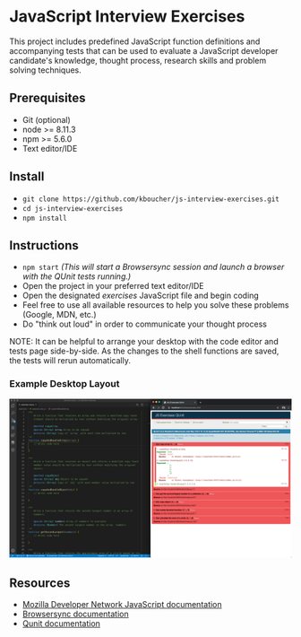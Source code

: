 # JavaScript Interview Exercises

This project includes predefined JavaScript function definitions and accompanying tests that can be used to evaluate a JavaScript developer candidate's knowledge, thought process, research skills and problem solving techniques.

## Prerequisites

* Git (optional)
* node >= 8.11.3
* npm >= 5.6.0
* Text editor/IDE

## Install

* `git clone https://github.com/kboucher/js-interview-exercises.git`
* `cd js-interview-exercises`
* `npm install`

## Instructions

* `npm start` _(This will start a _Browsersync_ session and launch a browser with the _QUnit_ tests running.)_
* Open the project in your preferred text editor/IDE
* Open the designated _exercises_ JavaScript file and begin coding
* Feel free to use all available resources to help you solve these problems (Google, MDN, etc.)
* Do "think out loud" in order to communicate your thought process

NOTE: It can be helpful to arrange your desktop with the code editor and tests page side-by-side. As the changes to the shell functions are saved, the tests will rerun automatically.

### Example Desktop Layout

![alt Example desktop setup](documentation/images/screenshot_environment.png "Example desktop setup")

## Resources

* [Mozilla Developer Network JavaScript documentation](https://developer.mozilla.org/en-US/docs/Web/JavaScript)
* [Browsersync documentation](https://www.browsersync.io/docs)
* [Qunit documentation](https://api.qunitjs.com/)
